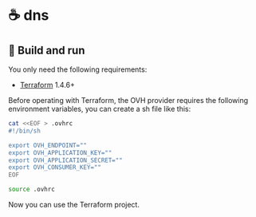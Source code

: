 # ☕ dns

## 📖 Build and run

You only need the following requirements:
- [Terraform](https://www.terraform.io/downloads.html) 1.4.6+

Before operating with Terraform, the OVH provider requires the following environment variables, you can create a sh file like this:

```sh
cat <<EOF > .ovhrc
#!/bin/sh

export OVH_ENDPOINT=""
export OVH_APPLICATION_KEY=""
export OVH_APPLICATION_SECRET=""
export OVH_CONSUMER_KEY=""
EOF

source .ovhrc
```

Now you can use the Terraform project.